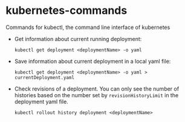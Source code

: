 # kubernetes-commands
Commands for kubectl, the command line interface of kubernetes

- Get information about current running deployment: 

  ```kubectl get deployment <deploymentName> -o yaml```
  
- Save information about current deployment in a local yaml file: 

  ```kubectl get deployment <deploymentName> -o yaml > currentDeployment.yaml```
  
- Check revisions of a deployment. You can only see the number of histories based on the number set by `revisionHistoryLimit` in the deployment yaml file. 

  ```kubectl rollout history deployment <deploymentName>```
